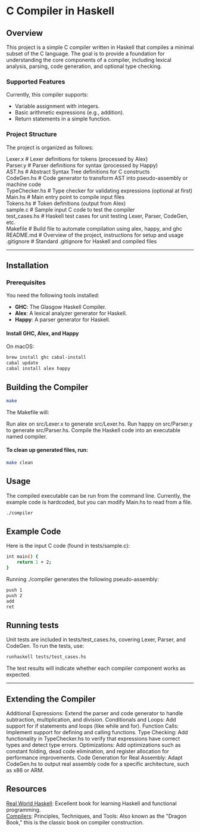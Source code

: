 # C Compiler in Haskell

## Overview

This project is a simple C compiler written in Haskell that compiles a minimal subset of the C language. The goal is to provide a foundation for understanding the core components of a compiler, including lexical analysis, parsing, code generation, and optional type checking.

### Supported Features
Currently, this compiler supports:
- Variable assignment with integers.
- Basic arithmetic expressions (e.g., addition).
- Return statements in a simple function.

### Project Structure
The project is organized as follows:

Lexer.x # Lexer definitions for tokens (processed by Alex)</br>
Parser.y # Parser definitions for syntax (processed by Happy)</br>
AST.hs # Abstract Syntax Tree definitions for C constructs</br> 
CodeGen.hs # Code generator to transform AST into pseudo-assembly or machine code</br> 
TypeChecker.hs # Type checker for validating expressions (optional at first)</br> 
Main.hs # Main entry point to compile input files</br>
Tokens.hs # Token definitions (output from Alex)</br> 
sample.c # Sample input C code to test the compiler</br> 
test_cases.hs # Haskell test cases for unit testing Lexer, Parser, CodeGen, etc.</br>
Makefile # Build file to automate compilation using alex, happy, and ghc</br>
README.md # Overview of the project, instructions for setup and usage</br>
.gitignore # Standard .gitignore for Haskell and compiled files</br>

---

## Installation

### Prerequisites
You need the following tools installed:
- **GHC**: The Glasgow Haskell Compiler.
- **Alex**: A lexical analyzer generator for Haskell.
- **Happy**: A parser generator for Haskell.

#### Install GHC, Alex, and Happy
On macOS:

```bash
brew install ghc cabal-install
cabal update
cabal install alex happy
```

## Building the Compiler

```bash
make
```

The Makefile will:

Run alex on src/Lexer.x to generate src/Lexer.hs.
Run happy on src/Parser.y to generate src/Parser.hs.
Compile the Haskell code into an executable named compiler.

#### To clean up generated files, run:

```bash
make clean
```

## Usage

The compiled executable can be run from the command line. Currently, the example code is hardcoded, but you can modify Main.hs to read from a file.

```bash
./compiler
```

## Example Code
Here is the input C code (found in tests/sample.c):

```bash
int main() {
    return 1 + 2;
}
```

Running ./compiler generates the following pseudo-assembly:

```bash
push 1
push 2
add
ret
```

## Running tests

Unit tests are included in tests/test_cases.hs, covering Lexer, Parser, and CodeGen. To run the tests, use:

```bash
runhaskell tests/test_cases.hs
```

The test results will indicate whether each compiler component works as expected.

---

## Extending the Compiler

Additional Expressions: Extend the parser and code generator to handle subtraction, multiplication, and division.
Conditionals and Loops: Add support for if statements and loops (like while and for).
Function Calls: Implement support for defining and calling functions.
Type Checking: Add functionality in TypeChecker.hs to verify that expressions have correct types and detect type errors.
Optimizations: Add optimizations such as constant folding, dead code elimination, and register allocation for performance improvements.
Code Generation for Real Assembly: Adapt CodeGen.hs to output real assembly code for a specific architecture, such as x86 or ARM.

## Resources

<a href="https://book.realworldhaskell.org">Real World Haskell</a>: Excellent book for learning Haskell and functional programming.</br>
<a href="https://en.wikipedia.org/wiki/Compilers:_Principles,_Techniques,_and_Tools">Compilers</a>: Principles, Techniques, and Tools: Also known as the "Dragon Book," this is the classic book on compiler construction.